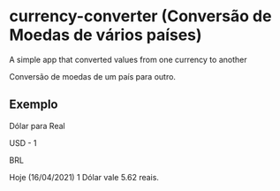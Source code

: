 # currency-converter (Conversão de Moedas de vários países)

A simple app that converted values from one currency to another

Conversão de moedas de um país para outro.

## Exemplo

Dólar para Real

USD - 1

BRL

Hoje (16/04/2021) 1 Dólar vale 5.62 reais.

